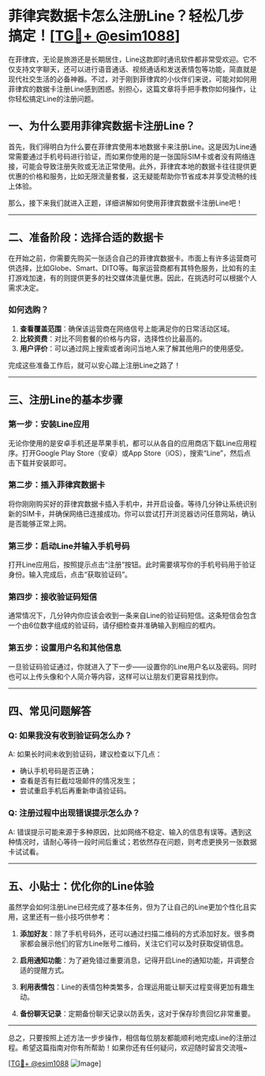 # 菲律宾数据卡怎么注册Line？轻松几步搞定！[[TG💪+ @esim1088](https://t.me/s/esim1088)]

在菲律宾，无论是旅游还是长期居住，Line这款即时通讯软件都非常受欢迎。它不仅支持文字聊天，还可以进行语音通话、视频通话和发送表情包等功能，简直就是现代社交生活的必备神器。不过，对于刚到菲律宾的小伙伴们来说，可能对如何用菲律宾的数据卡注册Line感到困惑。别担心，这篇文章将手把手教你如何操作，让你轻松搞定Line的注册问题。

## 一、为什么要用菲律宾数据卡注册Line？

首先，我们得明白为什么要在菲律宾使用本地数据卡来注册Line。这是因为Line通常需要通过手机号码进行验证，而如果你使用的是一张国际SIM卡或者没有网络连接，可能会导致注册失败或无法正常使用。此外，菲律宾本地的数据卡往往提供更优惠的价格和服务，比如无限流量套餐，这无疑能帮助你节省成本并享受流畅的线上体验。

那么，接下来我们就进入正题，详细讲解如何使用菲律宾数据卡注册Line吧！

---

## 二、准备阶段：选择合适的数据卡

在开始之前，你需要先购买一张适合自己的菲律宾数据卡。市面上有许多运营商可供选择，比如Globe、Smart、DITO等。每家运营商都有其特色服务，比如有的主打游戏加速，有的则提供更多的社交媒体流量优惠。因此，在挑选时可以根据个人需求决定。

### 如何选购？
1. **查看覆盖范围**：确保该运营商在网络信号上能满足你的日常活动区域。
2. **比较资费**：对比不同套餐的价格与内容，选择性价比最高的。
3. **用户评价**：可以通过网上搜索或者询问当地人来了解其他用户的使用感受。

完成这些准备工作后，就可以安心踏上注册Line之路了！

---

## 三、注册Line的基本步骤

### 第一步：安装Line应用
无论你使用的是安卓手机还是苹果手机，都可以从各自的应用商店下载Line应用程序。打开Google Play Store（安卓）或App Store（iOS），搜索“Line”，然后点击下载并安装即可。

### 第二步：插入菲律宾数据卡
将你刚刚购买好的菲律宾数据卡插入手机中，并开启设备。等待几分钟让系统识别新的SIM卡，并确保网络已连接成功。你可以尝试打开浏览器访问任意网站，确认是否能够正常上网。

### 第三步：启动Line并输入手机号码
打开Line应用后，按照提示点击“注册”按钮。此时需要填写你的手机号码用于验证身份。输入完成后，点击“获取验证码”。

### 第四步：接收验证码短信
通常情况下，几分钟内你应该会收到一条来自Line的验证码短信。这条短信会包含一个由6位数字组成的验证码，请仔细检查并准确输入到相应的框内。

### 第五步：设置用户名和其他信息
一旦验证码验证通过，你就进入了下一步——设置你的Line用户名以及密码。同时也可以上传头像和个人简介等内容，这样可以让朋友们更容易找到你。

---

## 四、常见问题解答

### Q: 如果我没有收到验证码怎么办？
A: 如果长时间未收到验证码，建议检查以下几点：
- 确认手机号码是否正确；
- 查看是否有拦截垃圾邮件的情况发生；
- 尝试重启手机后再重新申请验证码。

### Q: 注册过程中出现错误提示怎么办？
A: 错误提示可能来源于多种原因，比如网络不稳定、输入的信息有误等。遇到这种情况时，请耐心等待一段时间后重试；若依然存在问题，则考虑更换另一张数据卡试试看。

---

## 五、小贴士：优化你的Line体验

虽然学会如何注册Line已经完成了基本任务，但为了让自己的Line更加个性化且实用，这里还有一些小技巧供参考：

1. **添加好友**：除了手机号码外，还可以通过扫描二维码的方式添加好友。很多商家都会展示他们的官方Line账号二维码，关注它们可以及时获取促销信息。
   
2. **启用通知功能**：为了避免错过重要消息，记得开启Line的通知功能，并调整合适的提醒方式。

3. **利用表情包**：Line的表情包种类繁多，合理运用能让聊天过程变得更加有趣生动。

4. **备份聊天记录**：定期备份聊天记录以防丢失，这对于保存珍贵回忆非常重要。

---

总之，只要按照上述方法一步步操作，相信每位朋友都能顺利地完成Line的注册过程。希望这篇指南对你有所帮助！如果你还有任何疑问，欢迎随时留言交流哦~ 

[[TG💪+ @esim1088](https://t.me/s/esim1088) ![Image](https://i.postimg.cc/4NQfJmqS/Snipaste-2025-05-13-00-14-12.png)]